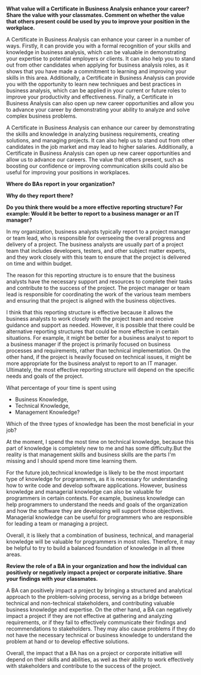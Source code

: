 **What value will a Certificate in Business Analysis enhance your career?  Share the value with your classmates.  Comment on whether the value that others present could be used by you to improve your position in the workplace.**

A Certificate in Business Analysis can enhance your career in a number of ways. Firstly, it can provide you with a formal recognition of your skills and knowledge in business analysis, which can be valuable in demonstrating your expertise to potential employers or clients. It can also help you to stand out from other candidates when applying for business analysis roles, as it shows that you have made a commitment to learning and improving your skills in this area. Additionally, a Certificate in Business Analysis can provide you with the opportunity to learn new techniques and best practices in business analysis, which can be applied in your current or future roles to improve your productivity and effectiveness. Finally, a Certificate in Business Analysis can also open up new career opportunities and allow you to advance your career by demonstrating your ability to analyze and solve complex business problems.



A Certificate in Business Analysis can enhance our career by demonstrating the skills and knowledge in analyzing business requirements, creating solutions, and managing projects.
It can also help us to stand out from other candidates in the job market and may lead to higher salaries. Additionally, a Certificate in Business Analysis can open up new career opportunities and allow us to advance our careers.
The value that others present, such as boosting our confidence or improving communication skills could also be useful for improving your positions in workplaces.

**Where do BAs report in your organization?** 

**Why do they report there?**

**Do you think there would be a more effective reporting structure? For example: Would it be better to report to a business manager or an IT manager?**

In my organization, business analysts typically report to a project manager or team lead, who is responsible for overseeing the overall progress and delivery of a project. The business analysts are usually part of a project team that includes developers, testers, and other subject matter experts, and they work closely with this team to ensure that the project is delivered on time and within budget.

The reason for this reporting structure is to ensure that the business analysts have the necessary support and resources to complete their tasks and contribute to the success of the project. The project manager or team lead is responsible for coordinating the work of the various team members and ensuring that the project is aligned with the business objectives.

I think that this reporting structure is effective because it allows the business analysts to work closely with the project team and receive guidance and support as needed. However, it is possible that there could be alternative reporting structures that could be more effective in certain situations. For example, it might be better for a business analyst to report to a business manager if the project is primarily focused on business processes and requirements, rather than technical implementation. On the other hand, if the project is heavily focused on technical issues, it might be more appropriate for the business analyst to report to an IT manager. Ultimately, the most effective reporting structure will depend on the specific needs and goals of the project.

What percentage of your time is spent using

- Business Knowledge,
- Technical Knowledge,
- Management Knowledge?

Which of the three types of knowledge has been the most beneficial in your job?



At the moment, I spend the most time on technical knowledge, because this part of knowledge is completely new to me and has some difficulty.But the reality is that management skills and business skills are the parts I'm missing and I should spend more time learning them.

For the future job,technical knowledge is likely to be the most important type of knowledge for programmers, as it is necessary for understanding how to write code and develop software applications. However, business knowledge and managerial knowledge can also be valuable for programmers in certain contexts. For example, business knowledge can help programmers to understand the needs and goals of the organization and how the software they are developing will support those objectives. Managerial knowledge can be useful for programmers who are responsible for leading a team or managing a project.

Overall, it is likely that a combination of business, technical, and managerial knowledge will be valuable for programmers in most roles. Therefore, it may be helpful to try to build a balanced foundation of knowledge in all three areas.



**Review the role of a BA in your organization and how the individual can positively or negatively impact a project or corporate initiative.  Share your findings with your classmates.**

A BA can positively impact a project by bringing a structured and analytical approach to the problem-solving process, serving as a bridge between technical and non-technical stakeholders, and contributing valuable business knowledge and expertise. On the other hand, a BA can negatively impact a project if they are not effective at gathering and analyzing requirements, or if they fail to effectively communicate their findings and recommendations to stakeholders. They may also cause problems if they do not have the necessary technical or business knowledge to understand the problem at hand or to develop effective solutions.

Overall, the impact that a BA has on a project or corporate initiative will depend on their skills and abilities, as well as their ability to work effectively with stakeholders and contribute to the success of the project.

 